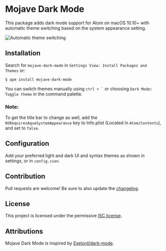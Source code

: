 # Mojave Dark Mode

This package adds dark mode support for Atom on macOS 10.10+ with automatic theme switching based on the system appearance setting.

![Automatic theme switching](https://raw.githubusercontent.com/paysonwallach/mojave-dark-mode/master/automatic-theme-switching.gif)

## Installation
Search for `mojave-dark-mode` in `Settings View: Install Packages and Themes` or:
```
$ apm install mojave-dark-mode
```

You can switch themes manually using `` ctrl + ` `` or choosing `Dark Mode: Toggle theme` in the command palette.

### Note:
To get the title bar to change as well, add the `NSRequiresAquaSystemAppearance` key to Info.plist (Located in `Atom/Contents`), and set to `false`.

## Configuration

Add your preferred light and dark UI and syntax themes as shown in settings, or in `config.cson`.

## Contribution

Pull requests are welcome! Be sure to also update the [changelog](https://github.com/paysonwallach/mojave-dark-mode/blob/master/CHANGELOG.md).

## License

This project is licensed under the permissive [ISC license](https://github.com/paysonwallach/mojave-dark-mode/blob/master/LICENSE).

## Attributions

Mojave Dark Mode is inspired by [Exelord/dark-mode](https://github.com/Exelord/dark-mode).
